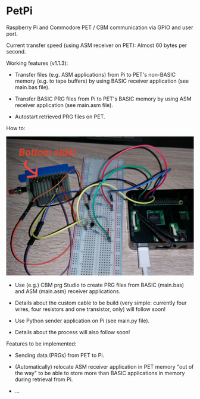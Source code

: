 # PetPi
Raspberry Pi and Commodore PET / CBM communication via GPIO and user port.

Current transfer speed (using ASM receiver on PET): Almost 60 bytes per second.

Working features (v1.1.3):

- Transfer files (e.g. ASM applications) from Pi to PET's non-BASIC memory (e.g. to tape buffers) by using BASIC receiver application (see main.bas file).

- Transfer BASIC PRG files from Pi to PET's BASIC memory by using ASM receiver application (see main.asm file).

- Autostart retrieved PRG files on PET.

How to:

![Photo of PetPi custom connection between Pi and PET](https://raw.githubusercontent.com/RhinoDevel/PetPi/master/howto.jpg)

- Use (e.g.) CBM prg Studio to create PRG files from BASIC (main.bas) and ASM (main.asm) receiver applications.

- Details about the custom cable to be build (very simple: currently four wires, four resistors and one transistor, only) will follow soon!

- Use Python sender application on Pi (see main.py file).

- Details about the process will also follow soon!

Features to be implemented:

- Sending data (PRGs) from PET to Pi.

- (Automatically) relocate ASM receiver application in PET memory "out of the way" to be able to store more than BASIC applications in memory during retrieval from Pi.

- ...
